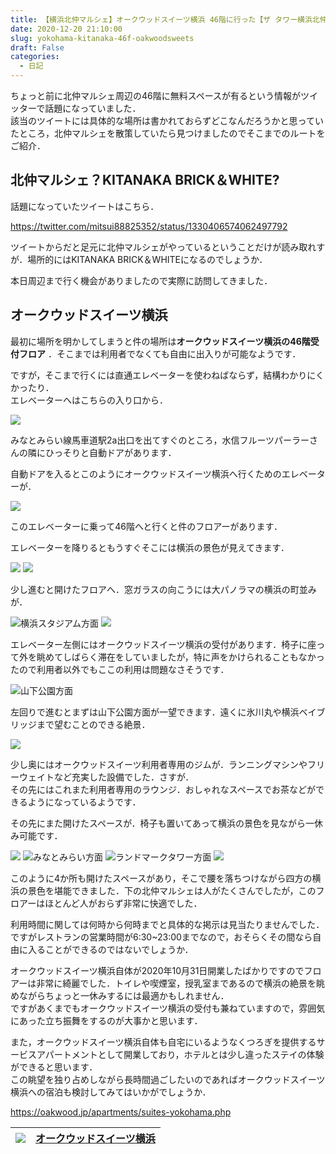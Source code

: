 ```yaml
---
title: 【横浜北仲マルシェ】オークウッドスイーツ横浜 46階に行った【ザ タワー横浜北仲】
date: 2020-12-20 21:10:00
slug: yokohama-kitanaka-46f-oakwoodsweets
draft: False
categories:
  - 日記
---
```


ちょっと前に北仲マルシェ周辺の46階に無料スペースが有るという情報がツイッターで話題になっていました．  
該当のツイートには具体的な場所は書かれておらずどこなんだろうかと思っていたところ，北仲マルシェを散策していたら見つけましたのでそこまでのルートをご紹介．

## 北仲マルシェ？KITANAKA BRICK＆WHITE?

話題になっていたツイートはこちら．

https://twitter.com/mitsui88825352/status/1330406574062497792 

ツイートからだと足元に北仲マルシェがやっているということだけが読み取れすが．場所的にはKITANAKA BRICK＆WHITEになるのでしょうか．

本日周辺まで行く機会がありましたので実際に訪問してきました．

## オークウッドスイーツ横浜

最初に場所を明かしてしまうと件の場所は**オークウッドスイーツ横浜の46階受付フロア** ．そこまでは利用者でなくても自由に出入りが可能なようです．

ですが，そこまで行くには直通エレベーターを使わねばならず，結構わかりにくかったり．  
エレベーターへはこちらの入り口から．

![](https://i1.wp.com/shinonono.net/wp-content/uploads/2020/12/P_20201220_162721-scaled.jpg?fit=1024%2C768&ssl=1)

みなとみらい線馬車道駅2a出口を出てすぐのところ，水信フルーツパーラーさんの隣にひっそりと自動ドアがあります．

自動ドアを入るとこのようにオークウッドスイーツ横浜へ行くためのエレベーターが．

![](https://i0.wp.com/shinonono.net/wp-content/uploads/2020/12/P_20201220_162649-scaled.jpg?fit=1024%2C768&ssl=1)

このエレベーターに乗って46階へと行くと件のフロアーがあります．

エレベーターを降りるともうすぐそこには横浜の景色が見えてきます．

![](https://i1.wp.com/shinonono.net/wp-content/uploads/2020/12/P_20201220_162445-scaled.jpg?fit=1024%2C768&ssl=1) ![](https://i2.wp.com/shinonono.net/wp-content/uploads/2020/12/P_20201220_161522-scaled.jpg?fit=1024%2C768&ssl=1)

少し進むと開けたフロアへ．窓ガラスの向こうには大パノラマの横浜の町並みが．

![](https://i0.wp.com/shinonono.net/wp-content/uploads/2020/12/P_20201220_161623-scaled.jpg?fit=1024%2C512&ssl=1)横浜スタジアム方面 ![](https://i2.wp.com/shinonono.net/wp-content/uploads/2020/12/P_20201220_161742-scaled.jpg?fit=1024%2C768&ssl=1)

エレベーター左側にはオークウッドスイーツ横浜の受付があります．椅子に座って外を眺めてしばらく滞在をしていましたが，特に声をかけられることもなかったので利用者以外でもここの利用は問題なさそうです．

![](https://i1.wp.com/shinonono.net/wp-content/uploads/2020/12/P_20201220_161859-scaled.jpg?fit=1024%2C512&ssl=1)山下公園方面

左回りで進むとまずは山下公園方面が一望できます．遠くに氷川丸や横浜ベイブリッジまで望むことのできる絶景．

![](https://i2.wp.com/shinonono.net/wp-content/uploads/2020/12/P_20201220_161939-scaled.jpg?fit=1024%2C768&ssl=1)

少し奥にはオークウッドスイーツ利用者専用のジムが．ランニングマシンやフリーウェイトなど充実した設備でした．さすが．  
その先にはこれまた利用者専用のラウンジ．おしゃれなスペースでお茶などができるようになっているようです．

その先にまた開けたスペースが．椅子も置いてあって横浜の景色を見ながら一休み可能です．

![](https://i0.wp.com/shinonono.net/wp-content/uploads/2020/12/P_20201220_162015-scaled.jpg?fit=1024%2C512&ssl=1) ![](https://i2.wp.com/shinonono.net/wp-content/uploads/2020/12/P_20201220_162045-scaled.jpg?fit=1024%2C512&ssl=1)みなとみらい方面 ![](https://i0.wp.com/shinonono.net/wp-content/uploads/2020/12/P_20201220_162202-scaled.jpg?fit=1024%2C512&ssl=1)ランドマークタワー方面 ![](https://i1.wp.com/shinonono.net/wp-content/uploads/2020/12/P_20201220_162254-scaled.jpg?fit=1024%2C512&ssl=1)

このように4か所も開けたスペースがあり，そこで腰を落ちつけながら四方の横浜の景色を堪能できました．下の北仲マルシェは人がたくさんでしたが，このフロアーはほとんど人がおらず非常に快適でした．

利用時間に関しては何時から何時までと具体的な掲示は見当たりませんでした．ですがレストランの営業時間が6:30~23:00までなので，おそらくその間なら自由に入ることができるのではないでしょうか．

オークウッドスイーツ横浜自体が2020年10月31日開業したばかりですのでフロアーは非常に綺麗でした．トイレや喫煙室，授乳室まであるので横浜の絶景を眺めながらちょっと一休みするには最適かもしれません．  
ですがあくまでもオークウッドスイーツ横浜の受付も兼ねていますので，雰囲気にあった立ち振舞をするのが大事かと思います．

また，オークウッドスイーツ横浜自体も自宅にいるようなくつろぎを提供するサービスアパートメントとして開業しており，ホテルとは少し違ったステイの体験ができると思います．  
この眺望を独り占めしながら長時間過ごしたいのであればオークウッドスイーツ横浜への宿泊も検討してみてはいかがでしょうか．

https://oakwood.jp/apartments/suites-yokohama.php 

| [![](https://hbb.afl.rakuten.co.jp/hgb/1e1f53ad.5a1fd5c0.1e1f53ae.353c82e1/?me_id=2100001&item_id=178609&pc=https%3A%2F%2Fimg.travel.rakuten.co.jp%2Fimage%2Fimgr_100%3Fno%3D178609)](https://hb.afl.rakuten.co.jp/hgc/1e1f53ad.5a1fd5c0.1e1f53ae.353c82e1/?pc=https%3A%2F%2Ftravel.rakuten.co.jp%2FHOTEL%2F178609%2F178609.html%3Fcid%3Dtr_af_1632&link_type=picttext&ut=eyJwYWdlIjoiaXRlbSIsInR5cGUiOiJwaWN0dGV4dCIsInNpemUiOiIweDAiLCJuYW0iOjEsIm5hbXAiOiJyaWdodCIsImNvbSI6MSwiY29tcCI6ImRvd24iLCJwcmljZSI6MCwiYm9yIjoxLCJjb2wiOjEsImJidG4iOjEsInByb2QiOjAsImFtcCI6ZmFsc2V9)| [オークウッドスイーツ横浜](https://hb.afl.rakuten.co.jp/hgc/1e1f53ad.5a1fd5c0.1e1f53ae.353c82e1/?pc=https%3A%2F%2Ftravel.rakuten.co.jp%2FHOTEL%2F178609%2F178609.html%3Fcid%3Dtr_af_1632&link_type=picttext&ut=eyJwYWdlIjoiaXRlbSIsInR5cGUiOiJwaWN0dGV4dCIsInNpemUiOiIweDAiLCJuYW0iOjEsIm5hbXAiOiJyaWdodCIsImNvbSI6MSwiY29tcCI6ImRvd24iLCJwcmljZSI6MCwiYm9yIjoxLCJjb2wiOjEsImJidG4iOjEsInByb2QiOjAsImFtcCI6ZmFsc2V9)  
---|---  
  
  

